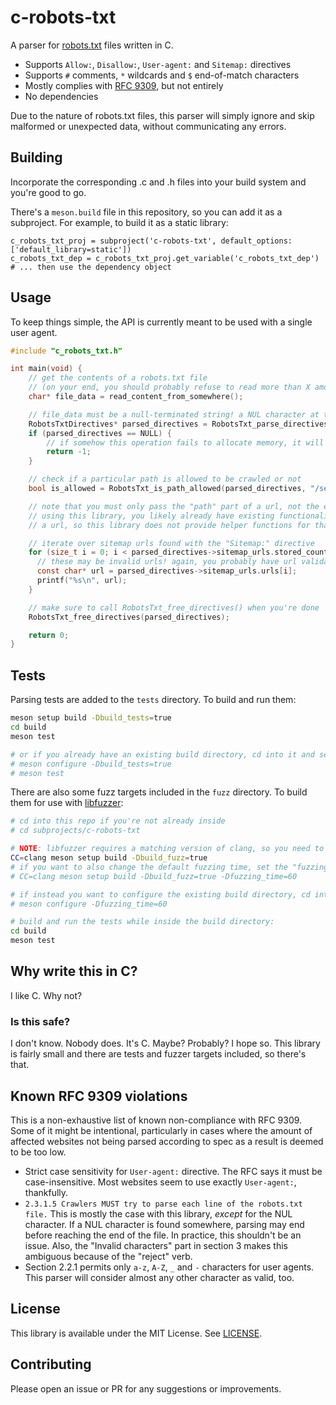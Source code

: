 # c-robots-txt

A parser for [robots.txt](https://en.wikipedia.org/wiki/Robots.txt) files written in C.

- Supports `Allow:`, `Disallow:`, `User-agent:` and `Sitemap:` directives
- Supports `#` comments, `*` wildcards and `$` end-of-match characters
- Mostly complies with [RFC 9309](https://datatracker.ietf.org/doc/rfc9309/), but not entirely
- No dependencies

Due to the nature of robots.txt files, this parser will simply ignore and skip malformed or unexpected data, without communicating any errors.

## Building

Incorporate the corresponding .c and .h files into your build system and you're good to go.

There's a `meson.build` file in this repository, so you can add it as a subproject. For example, to build it as a static library:

```meson
c_robots_txt_proj = subproject('c-robots-txt', default_options: ['default_library=static'])
c_robots_txt_dep = c_robots_txt_proj.get_variable('c_robots_txt_dep')
# ... then use the dependency object
```

## Usage

To keep things simple, the API is currently meant to be used with a single user agent.

```c
#include "c_robots_txt.h"

int main(void) {
    // get the contents of a robots.txt file
    // (on your end, you should probably refuse to read more than X amount of data over the network)
    char* file_data = read_content_from_somewhere();

    // file_data must be a null-terminated string! a NUL character at the middle is ok, but it may stop parsing early
    RobotsTxtDirectives* parsed_directives = RobotsTxt_parse_directives(file_data, "MyUserAgent");
    if (parsed_directives == NULL) {
        // if somehow this operation fails to allocate memory, it will return a null pointer
        return -1;
    }

    // check if a particular path is allowed to be crawled or not
    bool is_allowed = RobotsTxt_is_path_allowed(parsed_directives, "/search");

    // note that you must only pass the "path" part of a url, not the entire url. if you're
    // using this library, you likely already have existing functionality to extract parts of
    // a url, so this library does not provide helper functions for that

    // iterate over sitemap urls found with the "Sitemap:" directive
    for (size_t i = 0; i < parsed_directives->sitemap_urls.stored_count; ++i) {
      // these may be invalid urls! again, you probably have url validation functionality in your application already
      const char* url = parsed_directives->sitemap_urls.urls[i];
      printf("%s\n", url);
    }

    // make sure to call RobotsTxt_free_directives() when you're done
    RobotsTxt_free_directives(parsed_directives);

    return 0;
}
```

## Tests

Parsing tests are added to the `tests` directory. To build and run them:

```sh
meson setup build -Dbuild_tests=true
cd build
meson test

# or if you already have an existing build directory, cd into it and set the option
# meson configure -Dbuild_tests=true
# meson test
```


There are also some fuzz targets included in the `fuzz` directory. To build them for use with [libfuzzer](https://llvm.org/docs/LibFuzzer.html):

```sh
# cd into this repo if you're not already inside
# cd subprojects/c-robots-txt

# NOTE: libfuzzer requires a matching version of clang, so you need to compile the fuzz targets with clang
CC=clang meson setup build -Dbuild_fuzz=true
# if you want to also change the default fuzzing time, set the "fuzzing_time" option:
# CC=clang meson setup build -Dbuild_fuzz=true -Dfuzzing_time=60

# if instead you want to configure the existing build directory, cd into it and run:
# meson configure -Dfuzzing_time=60

# build and run the tests while inside the build directory:
cd build
meson test
```

## Why write this in C?

I like C. Why not?

### Is this safe?

I don't know. Nobody does. It's C. Maybe? Probably? I hope so. This library is fairly small and there are tests and fuzzer targets included, so there's that.

## Known RFC 9309 violations

This is a non-exhaustive list of known non-compliance with RFC 9309. Some of it might be intentional, particularly in cases where the amount of affected websites not being parsed according to spec as a result is deemed to be too low.

- Strict case sensitivity for `User-agent:` directive. The RFC says it must be case-insensitive. Most websites seem to use exactly `User-agent:`, thankfully.
- `2.3.1.5 Crawlers MUST try to parse each line of the robots.txt file.` This is mostly the case with this library, *except* for the NUL character. If a NUL character is found somewhere, parsing may end before reaching the end of the file. In practice, this shouldn't be an issue. Also, the "Invalid characters" part in section 3 makes this ambiguous because of the "reject" verb.
- Section 2.2.1 permits only `a-z`, `A-Z`, `_` and `-` characters for user agents. This parser will consider almost any other character as valid, too.

## License

This library is available under the MIT License. See [LICENSE](LICENSE).

## Contributing

Please open an issue or PR for any suggestions or improvements.
